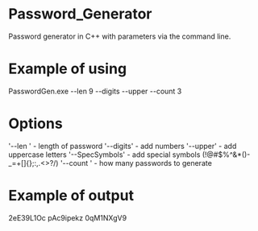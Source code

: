 # Password_Generator
  Password generator in C++ with parameters via the command line. 
  
# Example of using

  PasswordGen.exe --len 9 --digits --upper --count 3

# Options

  '--len <num>' - length of password
  '--digits' - add numbers
  '--upper' - add uppercase letters
  '--SpecSymbols' - add special symbols (!@#$%^&*()-_=+[]{};:,.<>?/)
  '--count <num>' - how many passwords to generate

# Example of output

  2eE39L1Oc
  pAc9ipekz
  0qM1NXgV9

